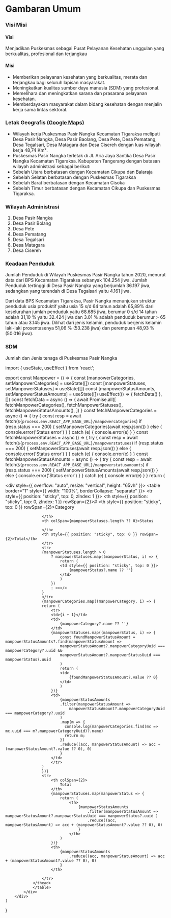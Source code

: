 # Gambaran Umum

### Visi Misi

#### Visi

Menjadikan Puskesmas sebagai Pusat Pelayanan Kesehatan unggulan yang berkualitas, profesional dan terjangkau

#### Misi

- Memberikan pelayanan kesehatan yang berkualitas, merata dan terjangkau bagi seluruh lapisan masyarakat.
- Meningkatkan kualitas sumber daya manusia (SDM) yang profesional.
- Memelihara dan meningkatkan sarana dan prasarana pelayanan kesehatan.
- Memberdayakan masyarakat dalam bidang kesehatan dengan menjalin kerja sama lintas sektoral.

### Letak Geografis [(Google Maps)](https://goo.gl/maps/TvHWhvgrHLAi4vEQ8)

- Wilayah kerja Puskesmas Pasir Nangka Kecamatan Tigaraksa meliputi Desa Pasir Nangka, Desa Pasir Baolang, Desa Pete, Desa Pematang, Desa Tegalsari, Desa Matagara dan Desa Cisereh dengan luas wilayah kerja 48,74 Km².
- Puskesmas Pasir Nangka terletak di Jl. Aria Jaya Santika Desa Pasir Nangka Kecamatan Tigaraksa. Kabupaten Tangerang dengan batasan wilayah administrasi sebagai berikut:
- Sebelah Utara berbatasan dengan Kecamatan Cikupa dan Balaraja
- Sebelah Selatan berbatasan dengan Puskesmas Tigaraksa
- Sebelah Barat berbatasan dengan Kecamatan Cisoka
- Sebelah Timur berbatasan dengan Kecamatan Cikupa dan Puskesmas Tigaraksa.

### Wilayah Administrasi

1. Desa Pasir Nangka
2. Desa Pasir Bolang
3. Desa Pete
4. Desa Pematang
5. Desa Tegalsari
6. Desa Matagara
7. Desa Cisereh

### Keadaan Penduduk

Jumlah Penduduk di Wilayah Puskesmas Pasir Nangka tahun 2020, menurut data dari BPS Kecamatan Tigaraksa sebanyak 104.254 jiwa. Jumlah Penduduk tertinggi di Desa Pasir Nangka yang berjumlah 36.197 jiwa, sedangkan yang terendah di Desa Tegalsari yaitu 4.161 jiwa.

Dari data BPS Kecamatan Tigaraksa, Pasir Nangka menunjukan struktur penduduk usia produktif yaitu usia 15 s/d 64 tahun adalah 65,89% dari keseluruhan jumlah penduduk yaitu 68.685 jiwa, berumur 0 s/d 14 tahun adalah 31,10 % yaitu 32.424 jiwa dan 3.01 % adalah penduduk berumur > 65 tahun atau 3.145 jiwa. Dilihat dari jenis kelamin, penduduk berjenis kelamin laki-laki prosentasenya 51,06 % (53.238 jiwa) dan perempuan 48,93 % (50.016 jiwa).

### SDM

Jumlah dan Jenis tenaga di Puskesmas Pasir Nangka

import { useState, useEffect } from 'react';



export const Manpower = () => {
    const [manpowerCategories, setManpowerCategories] = useState([])
    const [manpowerStatuses, setManpowerStatuses] = useState([])
    const [manpowerStatusAmounts, setManpowerStatusAmounts] = useState([])
    useEffect(() => {
        fetchData()
    }, [])
    const fetchData = async () => {
        await Promise.all([
            fetchManpowerCategories(),
            fetchManpowerStatuses(),
            fetchManpowerStatusAmounts(),
        ])
    }
    const fetchManpowerCategories = async () => {
        try {
            const resp = await fetch(`${process.env.REACT_APP_BASE_URL}/manpowercategories`)
            if (resp.status === 200) {
                setManpowerCategories(await resp.json())
            } else {
                console.error('Status error')
            }
        } catch (e) {
        console.error(e)
        } 
    }
    const fetchManpowerStatuses = async () => {
        try {
            const resp = await fetch(`${process.env.REACT_APP_BASE_URL}/manpowerstatuses`)
            if (resp.status === 200) {
                setManpowerStatuses(await resp.json())
            } else {
                console.error('Status error')
            }
        } catch (e) {
        console.error(e)
        } 
    }
    const fetchManpowerStatusAmounts = async () => {
        try {
            const resp = await fetch(`${process.env.REACT_APP_BASE_URL}/manpowerstatusamounts`)
            if (resp.status === 200) {
                setManpowerStatusAmounts(await resp.json())
            } else {
                console.error('Status error')
            }
        } catch (e) {
        console.error(e)
        } 
    }
    return (
        <div>
            <div style={{ overflow: "auto", resize: "vertical", height: "65vh" }}>
                <table border="1" style={{ width: "100%", borderCollapse: "separate" }}>
                <thead>
                    <tr style={{ position: "sticky", top: 0, zIndex: 1 }}>
                    <th style={{ position: "sticky", top: 0, zIndex: 1 }} rowSpan={2}>#</th>
                    <th style={{ position: "sticky", top: 0 }} rowSpan={2}>Category 
                        
                    </th>
                    <th colSpan={manpowerStatuses.length ?? 0}>Status 
                      
                    </th>
                    <th style={{ position: "sticky", top: 0 }} rowSpan={2}>Total</th>
                    </tr>
                    <tr>
                    {manpowerStatuses.length > 0 
                        ? manpowerStatuses.map((manpowerStatus, i) => {
                            return (
                            <td style={{ position: "sticky", top: 0 }}>
                                {manpowerStatus?.name ?? ''}
                            </td>
                            )
                        })
                        : <></>
                    }
                    </tr>
                    {manpowerCategories.map((manpowerCategory, i) => {
                    return (
                        <tr>
                        <td>{i + 1}</td>
                        <td>
                            {manpowerCategory?.name ?? ''}
                        </td>
                        {manpowerStatuses.map((manpowerStatus, i) => {
                            const foundManpowerStatusAmount = manpowerStatusAmounts?.find(manpowerStatusAmount =>
                            manpowerStatusAmount?.manpowerCategoryUuid === manpowerCategory?.uuid &&
                            manpowerStatusAmount?.manpowerStatusUuid === manpowerStatus?.uuid
                            )
                            return (
                            <td>
                                {foundManpowerStatusAmount?.value ?? 0}
                            </td>
                            )
                        })}
                        <td>
                            {manpowerStatusAmounts
                            .filter(manpowerStatusAmount =>
                                manpowerStatusAmount?.manpowerCategoryUuid === manpowerCategory?.uuid
                            )
                            .map(m => {
                              console.log(manpowerCategories.find(mc => mc.uuid === m?.manpowerCategoryUuid)?.name)
                              return m;
                            })
                            .reduce((acc, manpowerStatusAmount) => acc + (manpowerStatusAmount?.value ?? 0), 0)
                            }
                        </td>
                        </tr>
                    )
                    })}
                    <tr>
                        <th colSpan={2}>
                            Total
                        </th>
                        {manpowerStatuses.map(manpowerStatus => {
                            return (
                                <th>
                                    {manpowerStatusAmounts
                                        .filter(manpowerStatusAmount => manpowerStatusAmount?.manpowerStatusUuid === manpowerStatus?.uuid )
                                        .reduce((acc, manpowerStatusAmount) => acc + (manpowerStatusAmount?.value ?? 0), 0)
                                    }
                                </th>
                            )
                        })}
                        <th>
                            {manpowerStatusAmounts
                                .reduce((acc, manpowerStatusAmount) => acc + (manpowerStatusAmount?.value ?? 0), 0)
                            }
                        </th>
                        
                    </tr>
                </thead>
                </table>
            </div>
        </div>
    )
}

<Manpower />

<!-- ![sdm](/img/05-sdm.png) -->

